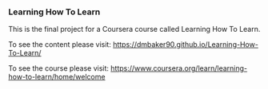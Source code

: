 ### Learning How To Learn
This is the final project for a Coursera course called Learning How To Learn.

To see the content please visit: https://dmbaker90.github.io/Learning-How-To-Learn/

To see the course please visit: https://www.coursera.org/learn/learning-how-to-learn/home/welcome